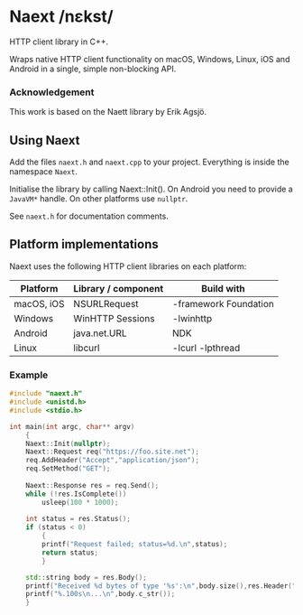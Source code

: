 # Naext /nɛkst/

HTTP client library in C++.

Wraps native HTTP client functionality on macOS, Windows, Linux, iOS and Android in a single, simple non-blocking API.

### Acknowledgement

This work is based on the Naett library by Erik Agsjö.

## Using Naext

Add the files `naext.h` and `naext.cpp` to your project. Everything is inside the namespace `Naext`.

Initialise the library by calling Naext::Init(). On Android you need to provide a `JavaVM*` handle.
On other platforms use `nullptr`.

See `naext.h` for documentation comments.

## Platform implementations

Naext uses the following HTTP client libraries on each platform:

| Platform | Library / component | Build with |
| --- | --- | --- |
| macOS, iOS | NSURLRequest | -framework Foundation |
| Windows | WinHTTP Sessions | -lwinhttp |
| Android | java.net.URL | NDK |
| Linux | libcurl | -lcurl -lpthread |

### Example

```cpp
#include "naext.h"
#include <unistd.h>
#include <stdio.h>

int main(int argc, char** argv)
    {
    Naext::Init(nullptr);
    Naext::Request req("https://foo.site.net");
    req.AddHeader("Accept","application/json");
    req.SetMethod("GET");
    
    Naext::Response res = req.Send();
    while (!res.IsComplete())
        usleep(100 * 1000);
    
    int status = res.Status();
    if (status < 0)
        {
        printf("Request failed; status=%d.\n",status);
        return status;
        }

    std::string body = res.Body();
    printf("Received %d bytes of type '%s':\n",body.size(),res.Header("Content-Type"));
    printf("%.100s\n...\n",body.c_str());
    }
```
